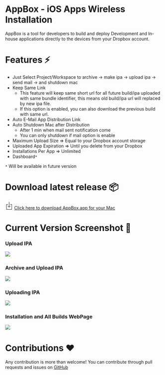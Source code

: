 # AppBox - iOS Apps Wireless Installation 
AppBox is a tool for developers to build and deploy Development and In-house applications directly to the devices from your Dropbox account.

# Features ⚡️ 
- Just Select Project/Workspace to archive -> make ipa -> upload ipa -> send mail -> and shutdown mac
- Keep Same Link
     - This feature will keep same short url for all future build/ipa uploaded with same bundle identifier, this means old build/ipa url will replaced by new ipa file.
     - If this option is enabled, you can also download the previous build with same url.
- Auto E-Mail App Distribution Link
- Auto Shutdown Mac after Distribution
     - After 1 min when mail sent notification come
     - You can only shutdown if mail option is enable
- Maximum Upload Size => Equal to your Dropbox account storage
- Uploaded App Expiration => Until you delete from your Dropbox
- Installations Per App => Unlimited
- Dashboard`*`

 `*` Will be available in future version
 
# Download latest release 📦
[![](https://github.com/developerinsider/developer-insider-content/blob/master/Logo/Download-25.png?raw=true)](/download)  [Click here to download AppBox.app for your Mac](/download)


# Current Version Screenshot 🎨
### Upload IPA
![](https://github.com/vineetchoudhary/AppBox-iOSAppsWirelessInstallation/blob/Screenshot/Screenshot/uploadipa.png?raw=true)

### Archive and Upload IPA
![](https://github.com/vineetchoudhary/AppBox-iOSAppsWirelessInstallation/blob/Screenshot/Screenshot/archiveandipa.png?raw=trye)

### Uploading IPA
![](https://github.com/vineetchoudhary/AppBox-iOSAppsWirelessInstallation/blob/Screenshot/Screenshot/uploadingipa.png?raw=true)

### Installation and All Builds WebPage
![](https://github.com/vineetchoudhary/AppBox-iOSAppsWirelessInstallation/raw/Screenshot/Screenshot/webpage1.png?raw=true)

# Contributions ❤️
Any contribution is more than welcome! You can contribute through pull requests and issues on [GitHub](https://github.com/vineetchoudhary/AppBox-iOSAppsWirelessInstallation)
